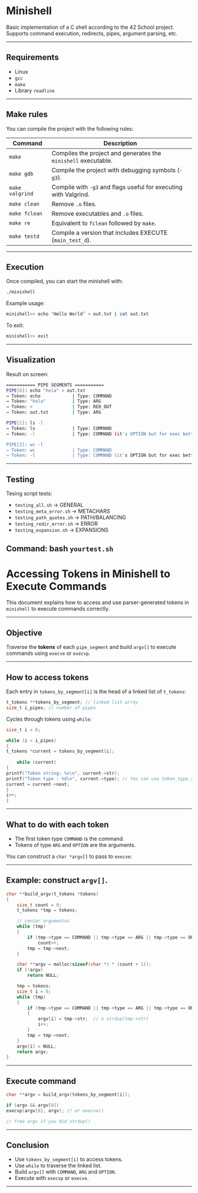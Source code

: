 # Minishell

Basic implementation of a C shell according to the 42 School project. Supports command execution, redirects, pipes, argument parsing, etc.

---

## Requirements

- Linux
- `gcc`
- `make`
- Library `readline`

---

## Make rules

You can compile the project with the following rules:

| Command         | Description                                                           |
|-----------------|-----------------------------------------------------------------------|
| `make`          | Compiles the project and generates the `minishell` executable.        |
| `make gdb`      | Compile the project with debugging symbols (`-g3`).                   |
| `make valgrind` | Compile with `-g3` and flags useful for executing with Valgrind.      |
| `make clean`    | Remove `.o` files.                                                    |
| `make fclean`   | Remove executables and `.o` files.                                    |
| `make re`       | Equivalent to `fclean` followed by `make`.                            |
| `make testd`    | Compile a version that includes EXECUTE (`main_test_d`).              |
---

## Execution

Once compiled, you can start the minishell with:

```bash
./minishell
```

Example usage:

```bash
minishell>> echo ‘Hello World’ > out.txt | cat out.txt
```

To exit:

```bash
minishell>> exit
```

---

## Visualization

Result on screen:

```bash
=========== PIPE SEGMENTS ===========
PIPE[0]: echo "hola" > out.txt 
→ Token: echo            | Type: COMMAND     
→ Token: "hola"          | Type: ARG         
→ Token: >               | Type: RED_OUT     
→ Token: out.txt         | Type: ARG

PIPE[1]: ls -l
→ Token: ls              | Type: COMMAND
→ Token: -l              | Type: COMMAND (it's OPTION but for exec better COMMAND)

PIPE[2]: wc -l
→ Token: wc              | Type: COMMAND
→ Token: -l              | Type: COMMAND (it's OPTION but for exec better COMMAND)
```
---

## Testing

Tesing script tests:
- `testing_all.sh`         → GENERAL
- `testing_meta_error.sh`  → METACHARS
- `testing_path_quotes.sh` → PATH/BALANCING
- `testing_redir_error.sh` → ERROR
- `testing_expansion.sh` → EXPANSIONS

Command: bash `yourtest.sh`
---

# Accessing Tokens in Minishell to Execute Commands

This document explains how to access and use parser-generated tokens in `minishell` to execute commands correctly.

---

## Objective

Traverse the **tokens** of each `pipe_segment` and build `argv[]` to execute commands using `execve` or `execvp`.

---

## How to access tokens

Each entry in `tokens_by_segment[i]` is the head of a linked list of `t_tokens`:

```c
t_tokens **tokens_by_segment; // linked list array
size_t i_pipes; // number of pipes
````

Cycles through tokens using `while`:

```c
size_t i = 0;

while (i < i_pipes)
{
t_tokens *current = tokens_by_segment[i];
	
	while (current)
{
printf("Token string: %s\n", current->str);
printf("Token type : %d\n", current->type); // You can use token_type_str()
current = current->next;
}
i++;
}
```

---

## What to do with each token

- The first token type `COMMAND` is the command.
- Tokens of type `ARG` and `OPTION` are the arguments.

You can construct a `char *argv[]` to pass to `execve`:

---

## Example: construct `argv[]`.

```c
char **build_argv(t_tokens *tokens)
{
	size_t count = 0;
	t_tokens *tmp = tokens;

	// contar argumentos
	while (tmp)
	{
		if (tmp->type == COMMAND || tmp->type == ARG || tmp->type == OPTION)
			count++;
		tmp = tmp->next;
	}

	char **argv = malloc(sizeof(char *) * (count + 1));
	if (!argv)
		return NULL;

	tmp = tokens;
	size_t i = 0;
	while (tmp)
	{
		if (tmp->type == COMMAND || tmp->type == ARG || tmp->type == OPTION)
		{
			argv[i] = tmp->str;  // o strdup(tmp->str)
			i++;
		}
		tmp = tmp->next;
	}
	argv[i] = NULL;
	return argv;
}
```

---

## Execute command

```c
char **argv = build_argv(tokens_by_segment[i]);

if (argv && argv[0])
execvp(argv[0], argv); // or execve()

// free argv if you did strdup()
````

---

## Conclusion

- Use `tokens_by_segment[i]` to access tokens.
- Use `while` to traverse the linked list.
- Build `argv[]` with `COMMAND`, `ARG` and `OPTION`.
- Execute with `execvp` or `execve`.

---